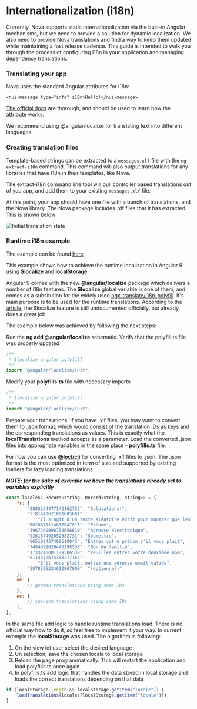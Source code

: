 # Internationalization (i18n)

Currently, Nova supports static internationalization via the built-in Angular mechanisms, but we need to provide a solution for dynamic localization. We also need to provide Nova translations and find a way to keep them updated while maintaining a fast release cadence. This guide is intended to walk you through the process of configuring i18n in your application and managing dependency translations.

### Translating your app

Nova uses the standard Angular attributes for i18n:

`<nui-message type="info" i18n>Hello!</nui-message>`

[The official docs](https://angular.io/guide/i18n) are thorough, and should be used to learn how the attribute works.

We recommend using @angular/localize for translating text into different languages.

### Creating translation files

Template-based strings can be extracted to a `messages.xlf` file with the `ng extract-i18n` command. This command will also output translations for any libraries that have i18n in their templates, like Nova.

The extract-i18n command line tool will pull controller based translations out of you app, and add them to your existing `messages.xlf` file.

At this point, your app should have one file with a bunch of translations, and the Nova library. The Nova package includes .xlf files that it has extracted. This is shown below:

![Initial translation state](https://github.com/solarwinds/nova/blob/main/packages/bits/src/docs/assets/initial-translation-state.svg)

### Runtime i18n example

The example can be found [here](https://nova-ui.solarwinds.io/bits/release_v12.x/examples/#/runtime-i18n)

This example shows how to achieve the runtime localization in Angular 9 using **$localize** and **localStorage**.

Angular 9 comes with the new **@angular/localize** package which delivers a number of i18n features. The **$localize** global variable is one of them, and comes as a subsitution for the widely used [ngx-translate/i18n-polyfill](https://github.com/ngx-translate/i18n-polyfill). It's main purpose is to be used for the runtime translations. According to the [article](https://blog.ninja-squad.com/2019/12/10/angular-localize/), the $localize feature is still undocumented officially, but already does a great job.

The example below was achieved by following the next steps:

Run the **ng add @angular/localize** schematic. Verify that the polyfill.ts file was properly updated

```js
/**
 * $localize angular polyfill
 */
import "@angular/localize/init";
```

Modify your **polyfills.ts** file with necessary imports

```js
/**
 * $localize angular polyfill
 */
import "@angular/localize/init";
```

Prepare your translations. If you have .xlf files, you may want to convert them to .json format, which would consist of the translation IDs as keys and the corresponding translations as values. This is exactly what the **localTranslations** method accepts as a parameter. Load the converted .json files into appropriate variables in the same place - **polyfills.ts** file.

For now you can use [**@locl/cli**](https://www.npmjs.com/package/@locl/cli) for converting .xlf files to .json. The .json format is the most optimized in term of size and supported by existing loaders for lazy loading translations.

**_NOTE: for the sake of example we have the translations already set to variables explicitly_**

```js
const locales: Record<string, Record<string, string>> = {
    fr: {
        "8885234477142162752": "Salutations!",
        "5181440621801685681":
            "Il s'agit d'un texte aléatoire écrit pour montrer que les traductions d'exécution fonctionnent réellement. Chaque ligne de cet exemple sera traduite à l'aide de Google Translator.",
        "6028371114637047813": "Prénom",
        "3967269098753656610": "Adresse électronique",
        "935187492052582731": "Soumettre",
        "665199437400610045": "Entrez votre prénom s'il vous plait",
        "7484692620446298558": "Nom de famille",
        "1733240001129506538": "Veuillez entrer votre deuxième nom",
        "8114342674308277164":
            "S'il vous plaît, mettez une adresse email valide",
        "5878305334612867800": "(optionnel)",
    },
    de: {
        // german translations using same IDs
    },
    es: {
        // spanish translations using same IDs
    },
};
```

In the same file add logic to handle runtime translations load. There is no official way how to do it, so feel free to implement it your way. In current example the **localStorage** was used. The algorithm is following:

1. On the view let user select the desired language
2. On selection, save the chosen locale to local storage
3. Reload the page programmatically. This will restart the application and load polyfills.ts once again
4. In polyfills.ts add logic that handles the data stored in local storage and loads the correct translations depending on that data

```js
if (localStorage.length && localStorage.getItem("locale")) {
    loadTranslations(locales[localStorage.getItem("locale")]);
}
```
